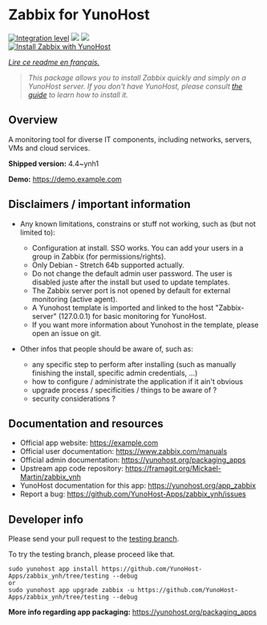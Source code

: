 <!--
N.B.: This README was automatically generated by https://github.com/YunoHost/apps/tree/master/tools/README-generator
It shall NOT be edited by hand.
-->

# Zabbix for YunoHost

[![Integration level](https://dash.yunohost.org/integration/zabbix.svg)](https://dash.yunohost.org/appci/app/zabbix) ![](https://ci-apps.yunohost.org/ci/badges/zabbix.status.svg) ![](https://ci-apps.yunohost.org/ci/badges/zabbix.maintain.svg)  
[![Install Zabbix with YunoHost](https://install-app.yunohost.org/install-with-yunohost.svg)](https://install-app.yunohost.org/?app=zabbix)

*[Lire ce readme en français.](./README_fr.md)*

> *This package allows you to install Zabbix quickly and simply on a YunoHost server.
If you don't have YunoHost, please consult [the guide](https://yunohost.org/#/install) to learn how to install it.*

## Overview

A monitoring tool for diverse IT components, including networks, servers, VMs and cloud services.

**Shipped version:** 4.4~ynh1

**Demo:** https://demo.example.com

## Disclaimers / important information

* Any known limitations, constrains or stuff not working, such as (but not limited to):
    * Configuration at install. SSO works. You can add your users in a group in Zabbix (for permissions/rights).
    * Only Debian - Stretch 64b supported actually.
    * Do not change the default admin user password. The user is disabled juste after the install but used to update templates.
    * The Zabbix server port is not opened by default for external monitoring (active agent).
    * A Yunohost template is imported and linked to the host "Zabbix-server" (127.0.0.1) for basic monitoring for YunoHost.
    * If you want more information about Yunohost in the template, please open an issue on git.

* Other infos that people should be aware of, such as:
    * any specific step to perform after installing (such as manually finishing the install, specific admin credentials, ...)
    * how to configure / administrate the application if it ain't obvious
    * upgrade process / specificities / things to be aware of ?
    * security considerations ?

## Documentation and resources

* Official app website: https://example.com
* Official user documentation: https://www.zabbix.com/manuals
* Official admin documentation: https://yunohost.org/packaging_apps
* Upstream app code repository: https://framagit.org/Mickael-Martin/zabbix_ynh
* YunoHost documentation for this app: https://yunohost.org/app_zabbix
* Report a bug: https://github.com/YunoHost-Apps/zabbix_ynh/issues

## Developer info

Please send your pull request to the [testing branch](https://github.com/YunoHost-Apps/zabbix_ynh/tree/testing).

To try the testing branch, please proceed like that.
```
sudo yunohost app install https://github.com/YunoHost-Apps/zabbix_ynh/tree/testing --debug
or
sudo yunohost app upgrade zabbix -u https://github.com/YunoHost-Apps/zabbix_ynh/tree/testing --debug
```

**More info regarding app packaging:** https://yunohost.org/packaging_apps